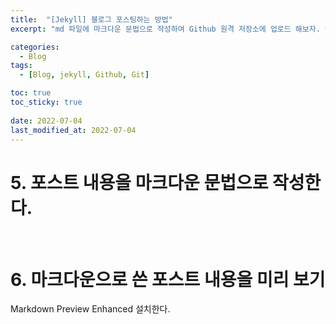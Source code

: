 ```yaml
---
title:  "[Jekyll] 블로그 포스팅하는 방법"
excerpt: "md 파일에 마크다운 문법으로 작성하여 Github 원격 저장소에 업로드 해보자. 에디터는 Visual Studio code 사용! 로컬 서버에서 확인도 해보자. "

categories:
  - Blog
tags:
  - [Blog, jekyll, Github, Git]

toc: true
toc_sticky: true
 
date: 2022-07-04
last_modified_at: 2022-07-04
---
```


# 5. 포스트 내용을 마크다운 문법으로 작성한다.

<br>

# 6. 마크다운으로 쓴 포스트 내용을 미리 보기

Markdown Preview Enhanced 설치한다.
